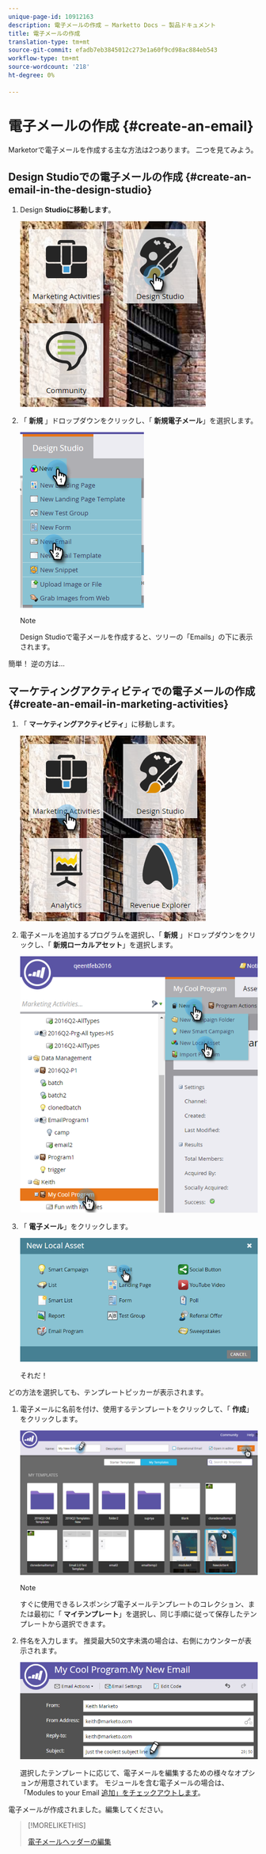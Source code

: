 ```yaml
---
unique-page-id: 10912163
description: 電子メールの作成 — Marketto Docs — 製品ドキュメント
title: 電子メールの作成
translation-type: tm+mt
source-git-commit: efadb7eb3845012c273e1a60f9cd98ac884eb543
workflow-type: tm+mt
source-wordcount: '218'
ht-degree: 0%

---
```



# 電子メールの作成 {#create-an-email}

Marketorで電子メールを作成する主な方法は2つあります。 二つを見てみよう。

## Design Studioでの電子メールの作成 {#create-an-email-in-the-design-studio}

1. Design **Studioに移動します**。

   ![](assets/one-4.png)

1. 「 **新規** 」ドロップダウンをクリックし、「 **新規電子メール**」を選択します。

   ![](assets/two-4.png)

   >[!NOTE]
   >
   >Design Studioで電子メールを作成すると、ツリーの「Emails」の下に表示されます。

簡単！ 逆の方は…

## マーケティングアクティビティでの電子メールの作成 {#create-an-email-in-marketing-activities}

1. 「 **マーケティングアクティビティ**」に移動します。

   ![](assets/three-3.png)

1. 電子メールを追加するプログラムを選択し、「 **新規** 」ドロップダウンをクリックし、「 **新規ローカルアセット**」を選択します。

   ![](assets/four-3.png)

1. 「 **電子メール**」をクリックします。

   ![](assets/five-2.png)

   それだ！

どの方法を選択しても、テンプレートピッカーが表示されます。

1. 電子メールに名前を付け、使用するテンプレートをクリックして、「 **作成**」をクリックします。

   ![](assets/six-2.png)

   >[!NOTE]
   >
   >すぐに使用できるレスポンシブ電子メールテンプレートのコレクション、または最初に「 **マイテンプレート**」を選択し、同じ手順に従って保存したテンプレートから選択できます。

1. 件名を入力します。 推奨最大50文字未満の場合は、右側にカウンターが表示されます。

   ![](assets/seven-1.png)

   選択したテンプレートに応じて、電子メールを編集するための様々なオプションが用意されています。 モジュールを含む電子メールの場合は、「Modules to your Email [追加」をチェックアウトします](/help/marketo/product-docs/email-marketing/general/email-editor-2/add-modules-to-your-email.md)。

電子メールが作成されました。編集してください。

>[!MORELIKETHIS]
>
>[電子メールヘッダーの編集](edit-your-email-header.md)
